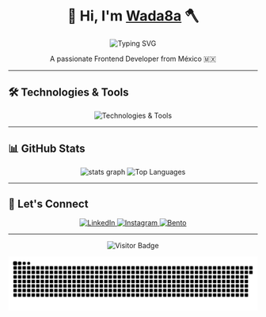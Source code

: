 <h1 align="center">👋 Hi, I'm <a href="https://github.com/8Wada">Wada8a</a> 🪓</h1>
<p align="center">
  <img src="https://readme-typing-svg.herokuapp.com?font=Fira+Code&size=22&duration=3000&pause=1000&color=FF0000&center=true&vCenter=true&width=600&lines=Frontend+Developer;From+México;Tech+Enthusiast" alt="Typing SVG" />
</p>
<p align="center">A passionate Frontend Developer from México 🇲🇽</p>

---

## 🛠️ Technologies & Tools
<p align="center">
  <img src="https://skillicons.dev/icons?i=js,ts,react,html,css,bootstrap,tailwind,mysql,mongodb,arduino,figma,docker,git,electron,astro,materialui,nodejs,jquery,nest,vuejs&perline=10" alt="Technologies & Tools" />
</p>

---

## 📊 GitHub Stats
<p align="center">
    <img src="https://github-readme-stats.vercel.app/api?username=8Wada&hide_title=false&hide_rank=false&show_icons=true&include_all_commits=true&count_private=true&disable_animations=false&theme=dracula&locale=en&hide_border=false" height="150" alt="stats graph"  />
  <img src="https://github-readme-stats.vercel.app/api/top-langs?username=8Wada&layout=compact&langs_count=5&theme=dracula&hide_border=false" height="160" alt="Top Languages" />
</p>

---

## 🤝 Let's Connect
<p align="center">
  <a href="https://www.linkedin.com/in/wada8a/">
    <img alt="LinkedIn" src="https://img.shields.io/badge/LinkedIn-0A66C2?style=for-the-badge&logo=linkedin&logoColor=white" />
  </a>
  <a href="https://www.instagram.com/wada8a">
    <img alt="Instagram" src="https://img.shields.io/badge/Instagram-E4405F?style=for-the-badge&logo=instagram&logoColor=white" />
  </a>
  <a href="https://bento.me/wada8a">
    <img alt="Bento" src="https://img.shields.io/badge/Bento-000000?style=for-the-badge&logo=bento&logoColor=white" />
  </a>
</p>

---

<p align="center">
  <img src="https://visitor-badge.laobi.icu/badge?page_id=8Wada.8Wada&left_color=blueviolet&right_color=orchid&left_text=Visitors" alt="Visitor Badge" />
</p>

<p align="center">
  <img src="https://raw.githubusercontent.com/8Wada/8Wada/output/snake.svg" alt="Snake animation" />
</p>

